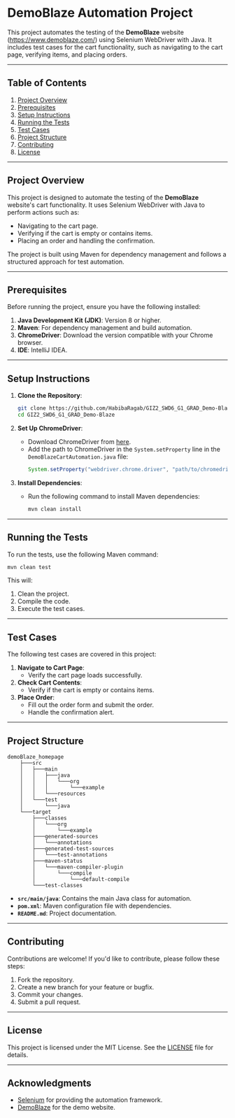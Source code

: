 # DemoBlaze Automation Project

This project automates the testing of the **DemoBlaze** website (https://www.demoblaze.com/) using Selenium WebDriver with Java. It includes test cases for the cart functionality, such as navigating to the cart page, verifying items, and placing orders.

---

## **Table of Contents**
1. [Project Overview](#project-overview)
2. [Prerequisites](#prerequisites)
3. [Setup Instructions](#setup-instructions)
4. [Running the Tests](#running-the-tests)
5. [Test Cases](#test-cases)
6. [Project Structure](#project-structure)
7. [Contributing](#contributing)
8. [License](#license)

---

## **Project Overview**
This project is designed to automate the testing of the **DemoBlaze** website's cart functionality. It uses Selenium WebDriver with Java to perform actions such as:
- Navigating to the cart page.
- Verifying if the cart is empty or contains items.
- Placing an order and handling the confirmation.

The project is built using Maven for dependency management and follows a structured approach for test automation.

---

## **Prerequisites**
Before running the project, ensure you have the following installed:
1. **Java Development Kit (JDK)**: Version 8 or higher.
2. **Maven**: For dependency management and build automation.
3. **ChromeDriver**: Download the version compatible with your Chrome browser.
4. **IDE**: IntelliJ IDEA.

---

## **Setup Instructions**
1. **Clone the Repository**:
   ```bash
   git clone https://github.com/HabibaRagab/GIZ2_SWD6_G1_GRAD_Demo-Blaze.git
   cd GIZ2_SWD6_G1_GRAD_Demo-Blaze
   ```

2. **Set Up ChromeDriver**:
   - Download ChromeDriver from [here](https://sites.google.com/chromium.org/driver/).
   - Add the path to ChromeDriver in the `System.setProperty` line in the `DemoBlazeCartAutomation.java` file:
     ```java
     System.setProperty("webdriver.chrome.driver", "path/to/chromedriver");
     ```

3. **Install Dependencies**:
   - Run the following command to install Maven dependencies:
     ```bash
     mvn clean install
     ```

---

## **Running the Tests**
To run the tests, use the following Maven command:
```bash
mvn clean test
```

This will:
1. Clean the project.
2. Compile the code.
3. Execute the test cases.

---

## **Test Cases**
The following test cases are covered in this project:
1. **Navigate to Cart Page**:
   - Verify the cart page loads successfully.
2. **Check Cart Contents**:
   - Verify if the cart is empty or contains items.
3. **Place Order**:
   - Fill out the order form and submit the order.
   - Handle the confirmation alert.

---

## **Project Structure**
```
demoBlaze_homepage
    ├───src
    │   ├───main
    │   │   ├───java
    │   │   │   └───org
    │   │   │       └───example
    │   │   └───resources
    │   └───test
    │       └───java
    └───target
        ├───classes
        │   └───org
        │       └───example
        ├───generated-sources
        │   └───annotations
        ├───generated-test-sources
        │   └───test-annotations
        ├───maven-status
        │   └───maven-compiler-plugin
        │       └───compile
        │           └───default-compile
        └───test-classes
```

- **`src/main/java`**: Contains the main Java class for automation.
- **`pom.xml`**: Maven configuration file with dependencies.
- **`README.md`**: Project documentation.

---

## **Contributing**
Contributions are welcome! If you'd like to contribute, please follow these steps:
1. Fork the repository.
2. Create a new branch for your feature or bugfix.
3. Commit your changes.
4. Submit a pull request.

---

## **License**
This project is licensed under the MIT License. See the [LICENSE](LICENSE) file for details.

---

## **Acknowledgments**
- [Selenium](https://www.selenium.dev/) for providing the automation framework.
- [DemoBlaze](https://www.demoblaze.com/) for the demo website.
